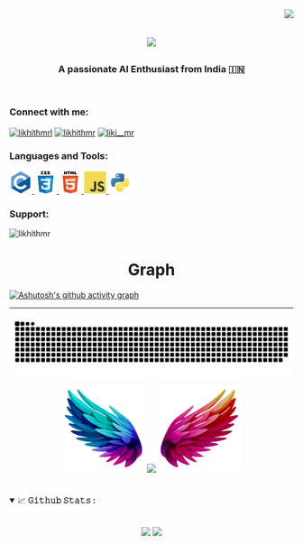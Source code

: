 <img align="right" src="https://visitor-badge.laobi.icu/badge?page_id=taiyorath.taiyorath" />

<h1 align="center">
    <img src="https://readme-typing-svg.herokuapp.com?font=Fira+Code&weight=500&size=35&duration=4000&pause=1000&color=006EF7FF&width=435&lines=Hi+👋+Coders+!!;I'm+Likhith+Mr;Good+to+see+you+here." />
</h1>

<h3 align="center">A passionate AI Enthusiast from India 🇮🇳</h3>

<br/>

<h3 align="left">Connect with me:</h3>
<p align="left">
<a href="https://twitter.com/likhithmrl" target="blank"><img align="center" src="https://raw.githubusercontent.com/rahuldkjain/github-profile-readme-generator/master/src/images/icons/Social/twitter.svg" alt="likhithmrl" height="30" width="40" /></a>
<a href="https://linkedin.com/in/likhithmr" target="blank"><img align="center" src="https://raw.githubusercontent.com/rahuldkjain/github-profile-readme-generator/master/src/images/icons/Social/linked-in-alt.svg" alt="likhithmr" height="30" width="40" /></a>
<a href="https://instagram.com/liki__mr" target="blank"><img align="center" src="https://raw.githubusercontent.com/rahuldkjain/github-profile-readme-generator/master/src/images/icons/Social/instagram.svg" alt="liki__mr" height="30" width="40" /></a>
</p>

<h3 align="left">Languages and Tools:</h3>
<p align="left"> <a href="https://www.cprogramming.com/" target="_blank" rel="noreferrer"> <img src="https://raw.githubusercontent.com/devicons/devicon/master/icons/c/c-original.svg" alt="c" width="40" height="40"/> </a> <a href="https://www.w3schools.com/css/" target="_blank" rel="noreferrer"> <img src="https://raw.githubusercontent.com/devicons/devicon/master/icons/css3/css3-original-wordmark.svg" alt="css3" width="40" height="40"/> </a> <a href="https://www.w3.org/html/" target="_blank" rel="noreferrer"> <img src="https://raw.githubusercontent.com/devicons/devicon/master/icons/html5/html5-original-wordmark.svg" alt="html5" width="40" height="40"/> </a> <a href="https://developer.mozilla.org/en-US/docs/Web/JavaScript" target="_blank" rel="noreferrer"> <img src="https://raw.githubusercontent.com/devicons/devicon/master/icons/javascript/javascript-original.svg" alt="javascript" width="40" height="40"/> </a> <a href="https://www.python.org" target="_blank" rel="noreferrer"> <img src="https://raw.githubusercontent.com/devicons/devicon/master/icons/python/python-original.svg" alt="python" width="40" height="40"/> </a> </p>

<h3 align="left">Support:</h3>
<p><a href="https://www.buymeacoffee.com/likhithmr"> <img align="left" src="https://cdn.buymeacoffee.com/buttons/v2/default-yellow.png" height="50" width="210" alt="likhithmr" /></a></p><br><be>









<h1><center>Graph</center></h1>


[![Ashutosh's github activity graph](https://github-readme-activity-graph.vercel.app/graph?username=taiyorath&bg_color=000000&color=7e75ff&line=ffffff&point=955cff&area=true&hide_border=true)](https://github.com/ashutosh00710/github-readme-activity-graph) <br> <hr>

<p>

<img align="center" src="https://github.com/Taiyorath/Taiyorath/blob/output/github-snake-dark.svg"/> </p>

<p align="center">
  <img height="150" width="150" src="WEBP/left-removebg-preview.png"/>
  <img align="center" width="500px" src="https://github-readme-streak-stats.herokuapp.com?user=taiyorath&theme=dark&border_radius=4.9"/>
  <img height="150" width="150" src="WEBP/right-removebg-preview.png"/>
</p>



#



<details open="">
<summary>
  <g-emoji class="g-emoji" alias="chart_with_upwards_trend" fallback-src="https://github.githubassets.com/images/icons/emoji/unicode/1f4c8.png">📈</g-emoji>
  <strong>𝙶𝚒𝚝𝚑𝚞𝚋 𝚂𝚝𝚊𝚝𝚜 : </strong>
</summary>
<br/>

<p align="center">
    <img align="center" width="350px" src="https://github-readme-stats.vercel.app/api?username=Taiyorath&show_icons=true&hide_border=true&title_color=94b4a4&amp&icon_color=FFFFFF&amp&text_color=FFFFFF&amp&bg_color=000000&count_private=true&include_all_commits=true"/>
    <img align="center"  width="350px" src="https://github-readme-stats.vercel.app/api/top-langs/?username=Taiyorath&text_color=FFFFFF&bg_color=000000&title_color=94b4a4&langs_count=15&layout=compact&hide_border=true" />
</p>
</details>
<br/>





